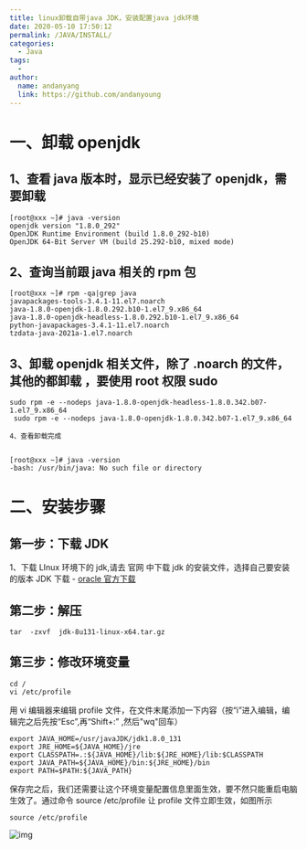 ```yaml
---
title: linux卸载自带java JDK，安装配置java jdk环境
date: 2020-05-10 17:50:12
permalink: /JAVA/INSTALL/
categories:
  - Java
tags:
  -
author:
  name: andanyang
  link: https://github.com/andanyoung
---
```


# 一、卸载 openjdk

## 1、查看 java 版本时，显示已经安装了 openjdk，需要卸载

```
[root@xxx ~]# java -version
openjdk version "1.8.0_292"
OpenJDK Runtime Environment (build 1.8.0_292-b10)
OpenJDK 64-Bit Server VM (build 25.292-b10, mixed mode)
```

## 2、查询当前跟 java 相关的 rpm 包

```
[root@xxx ~]# rpm -qa|grep java
javapackages-tools-3.4.1-11.el7.noarch
java-1.8.0-openjdk-1.8.0.292.b10-1.el7_9.x86_64
java-1.8.0-openjdk-headless-1.8.0.292.b10-1.el7_9.x86_64
python-javapackages-3.4.1-11.el7.noarch
tzdata-java-2021a-1.el7.noarch
```

## 3、卸载 openjdk 相关文件，除了 .noarch 的文件，其他的都卸载 ，要使用 root 权限 sudo

```
sudo rpm -e --nodeps java-1.8.0-openjdk-headless-1.8.0.342.b07-1.el7_9.x86_64
 sudo rpm -e --nodeps java-1.8.0-openjdk-1.8.0.342.b07-1.el7_9.x86_64
```

```
4、查看卸载完成


[root@xxx ~]# java -version
-bash: /usr/bin/java: No such file or directory
```

# 二、安装步骤

## 第一步：下载 JDK

1、下载 LInux 环境下的 jdk,请去 官网 中下载 jdk 的安装文件，选择自己要安装的版本 JDK 下载 - [oracle 官方下载](https://www.oracle.com/java/technologies/downloads/)

## 第二步：解压

```
tar  -zxvf  jdk-8u131-linux-x64.tar.gz
```

## 第三步：修改环境变量

```
cd /
vi /etc/profile
```

用 vi 编辑器来编辑 profile 文件，在文件末尾添加一下内容（按“i”进入编辑，编辑完之后先按“Esc”,再“Shift+:” ,然后"wq"回车）

```
export JAVA_HOME=/usr/javaJDK/jdk1.8.0_131
export JRE_HOME=${JAVA_HOME}/jre
export CLASSPATH=.:${JAVA_HOME}/lib:${JRE_HOME}/lib:$CLASSPATH
export JAVA_PATH=${JAVA_HOME}/bin:${JRE_HOME}/bin
export PATH=$PATH:${JAVA_PATH}
```

保存完之后，我们还需要让这个环境变量配置信息里面生效，要不然只能重启电脑生效了。通过命令 source /etc/profile 让 profile 文件立即生效，如图所示

```
source /etc/profile
```

![img](../../.vuepress/public/Springboot/16ce526c54f864c163733d77c79361bd.png)

